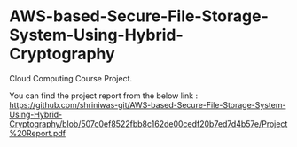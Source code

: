 # AWS-based-Secure-File-Storage-System-Using-Hybrid-Cryptography
Cloud Computing Course Project.

You can find the project report from the below link :
https://github.com/shriniwas-git/AWS-based-Secure-File-Storage-System-Using-Hybrid-Cryptography/blob/507c0ef8522fbb8c162de00cedf20b7ed7d4b57e/Project%20Report.pdf
